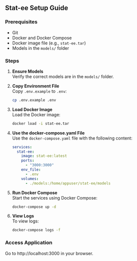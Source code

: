 
## Stat-ee Setup Guide

### Prerequisites
- Git
- Docker and Docker Compose
- Docker image file (e.g., `stat-ee.tar`)
- Models in the `models/` folder

### Steps

1. **Ensure Models**  
   Verify the correct models are in the `models/` folder.

2. **Copy Environment File**  
   Copy `.env.example` to `.env`:
   ```sh
   cp .env.example .env
   ```

3. **Load Docker Image**  
   Load the Docker image:
   ```sh
   docker load -i stat-ee.tar
   ```

4. **Use the docker-compose.yaml File**  
   Use the `docker-compose.yaml` file with the following content:
   ```yaml
   services:
     stat-ee:
       image: stat-ee:latest
       ports:
         - "3000:3000"
       env_file:
         - .env
       volumes:
         - ./models:/home/appuser/stat-ee/models
   ```

5. **Run Docker Compose**  
   Start the services using Docker Compose:
   ```sh
   docker-compose up -d
   ```

6. **View Logs**  
   To view logs:
   ```sh
   docker-compose logs -f
   ```

### Access Application
Go to http://localhost:3000 in your browser.

